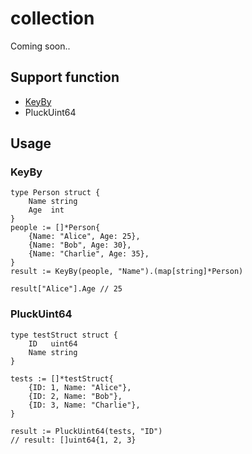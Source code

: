 # collection

Coming soon..

## Support function

* [KeyBy](#KeyBy)
* PluckUint64

## Usage

### KeyBy

```
type Person struct {
	Name string
	Age  int
}
people := []*Person{
	{Name: "Alice", Age: 25},
	{Name: "Bob", Age: 30},
	{Name: "Charlie", Age: 35},
}
result := KeyBy(people, "Name").(map[string]*Person)

result["Alice"].Age // 25
```

### PluckUint64

```
type testStruct struct {
	ID   uint64
	Name string
}

tests := []*testStruct{
	{ID: 1, Name: "Alice"},
	{ID: 2, Name: "Bob"},
	{ID: 3, Name: "Charlie"},
}

result := PluckUint64(tests, "ID")
// result: []uint64{1, 2, 3}
```